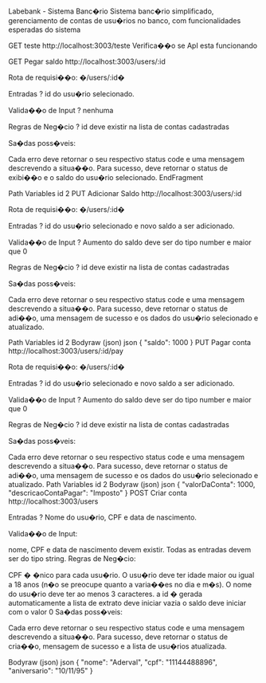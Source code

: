 Labebank - Sistema Banc�rio
Sistema banc�rio simplificado, gerenciamento de contas de usu�rios no banco, com funcionalidades esperadas do sistema



GET
teste
http://localhost:3003/teste
Verifica��o se ApI esta funcionando

GET
Pegar saldo
http://localhost:3003/users/:id


Rota de requisi��o: �/users/:id�

Entradas ? id do usu�rio selecionado.

Valida��o de Input ? nenhuma

Regras de Neg�cio ? id deve existir na lista de contas cadastradas

Sa�das poss�veis:

Cada erro deve retornar o seu respectivo status code e uma mensagem descrevendo a situa��o.
Para sucesso, deve retornar o status de exibi��o e o saldo do usu�rio selecionado.
EndFragment

Path Variables
id
2
PUT
Adicionar Saldo
http://localhost:3003/users/:id


Rota de requisi��o: �/users/:id�

Entradas ? id do usu�rio selecionado e novo saldo a ser adicionado.

Valida��o de Input ? Aumento do saldo deve ser do tipo number e maior que 0

Regras de Neg�cio ? id deve existir na lista de contas cadastradas

Sa�das poss�veis:

Cada erro deve retornar o seu respectivo status code e uma mensagem descrevendo a situa��o.
Para sucesso, deve retornar o status de adi��o, uma mensagem de sucesso e os dados do usu�rio selecionado e atualizado.


Path Variables
id
2
Bodyraw (json)
json
{
  "saldo": 1000
}
PUT
Pagar conta
http://localhost:3003/users/:id/pay


Rota de requisi��o: �/users/:id�

Entradas ? id do usu�rio selecionado e novo saldo a ser adicionado.

Valida��o de Input ? Aumento do saldo deve ser do tipo number e maior que 0

Regras de Neg�cio ? id deve existir na lista de contas cadastradas

Sa�das poss�veis:

Cada erro deve retornar o seu respectivo status code e uma mensagem descrevendo a situa��o.
Para sucesso, deve retornar o status de adi��o, uma mensagem de sucesso e os dados do usu�rio selecionado e atualizado.
Path Variables
id
2
Bodyraw (json)
json
{
  "valorDaConta": 1000,
  "descricaoContaPagar": "Imposto"
}
POST
Criar conta
http://localhost:3003/users


Entradas ? Nome do usu�rio, CPF e data de nascimento.

Valida��o de Input:

nome, CPF e data de nascimento devem existir.
Todas as entradas devem ser do tipo string.
Regras de Neg�cio:

CPF � �nico para cada usu�rio.
O usu�rio deve ter idade maior ou igual a 18 anos (n�o se preocupe quanto a varia��es no dia e m�s).
O nome do usu�rio deve ter ao menos 3 caracteres.
a id � gerada automaticamente
a lista de extrato deve iniciar vazia
o saldo deve iniciar com o valor 0
Sa�das poss�veis:

Cada erro deve retornar o seu respectivo status code e uma mensagem descrevendo a situa��o.
Para sucesso, deve retornar o status de cria��o, mensagem de sucesso e a lista de usu�rios atualizada.


Bodyraw (json)
json
{
  "nome": "Aderval",
  "cpf": "11144488896",
  "aniversario": "10/11/95"
}